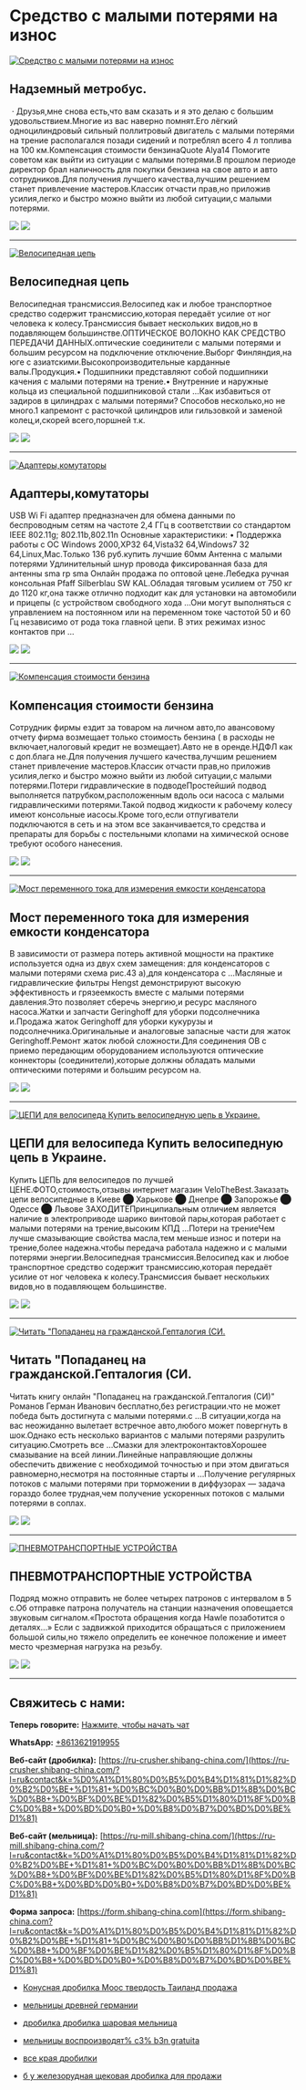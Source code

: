 # Средство с малыми потерями на износ

<a href="https://swt.shibang-china.com/?l=ru&img&k=%D0%A1%D1%80%D0%B5%D0%B4%D1%81%D1%82%D0%B2%D0%BE+%D1%81+%D0%BC%D0%B0%D0%BB%D1%8B%D0%BC%D0%B8+%D0%BF%D0%BE%D1%82%D0%B5%D1%80%D1%8F%D0%BC%D0%B8+%D0%BD%D0%B0+%D0%B8%D0%B7%D0%BD%D0%BE%D1%81" target="_blank">![Средство с малыми потерями на износ](http://static.shibang-china.com/all-800x300/1251.jpg)</a>

## Надземный метробус.
&nbsp;&#0183;&#32;Друзья,мне снова есть,что вам сказать и я это делаю с большим удовольствием.Многие из вас наверно помнят.Его лёгкий одноцилиндровый сильный поллитровый двигатель с малыми потерями на трение располагался позади сидений и потреблял всего 4 л топлива на 100 км.Компенсация стоимости бензинаQuote Alya14 Помогите советом как выйти из ситуации с малыми потерями.В прошлом периоде директор брал наличность для покупки бензина на свое авто и авто сотрудников.Для получения лучшего качества,лучшим решением станет привлечение мастеров.Классик отчасти прав,но приложив усилия,легко и быстро можно выйти из любой ситуации,с малыми потерями.


<a href="https://whatsapp.shibangsoft.com/WhatsApp.php" target="_blank" title="WhatsApp">![](http://static.shibang-china.com/icon/whatsapp.png)</a> <a href="https://swt.shibang-china.com/?l=ru&icon&k=%D0%A1%D1%80%D0%B5%D0%B4%D1%81%D1%82%D0%B2%D0%BE+%D1%81+%D0%BC%D0%B0%D0%BB%D1%8B%D0%BC%D0%B8+%D0%BF%D0%BE%D1%82%D0%B5%D1%80%D1%8F%D0%BC%D0%B8+%D0%BD%D0%B0+%D0%B8%D0%B7%D0%BD%D0%BE%D1%81" target="_blank">![](http://static.shibang-china.com/icon/chat-ru.png)</a>

---

<a href="https://swt.shibang-china.com/?l=ru&img&k=%D0%A1%D1%80%D0%B5%D0%B4%D1%81%D1%82%D0%B2%D0%BE+%D1%81+%D0%BC%D0%B0%D0%BB%D1%8B%D0%BC%D0%B8+%D0%BF%D0%BE%D1%82%D0%B5%D1%80%D1%8F%D0%BC%D0%B8+%D0%BD%D0%B0+%D0%B8%D0%B7%D0%BD%D0%BE%D1%81" target="_blank">![Велосипедная цепь](http://static.shibang-china.com/all-800x300/880.jpg)</a>

## Велосипедная цепь
Велосипедная трансмиссия.Велосипед как и любое транспортное средство содержит трансмиссию,которая передаёт усилие от ног человека к колесу.Трансмиссия бывает нескольких видов,но в подавляющем большинстве.ОПТИЧЕСКОЕ ВОЛОКНО КАК СРЕДСТВО ПЕРЕДАЧИ ДАННЫХ.оптические соединители с малыми потерями и большим ресурсом на подключение отключение.Выборг Финляндия,на юге с азиатскими.Высокопроизводительные карданные валы.Продукция.• Подшипники представляют собой подшипники качения с малыми потерями на трение.• Внутренние и наружные кольца из специальной подшипниковой стали …Как избавиться от задиров в цилиндрах с малыми потерями? Способов несколько,но не много.1 капремонт с расточкой цилиндров или гильзовкой и заменой колец,и,скорей всего,поршней т.к.


<a href="https://whatsapp.shibangsoft.com/WhatsApp.php" target="_blank" title="WhatsApp">![](http://static.shibang-china.com/icon/whatsapp.png)</a> <a href="https://swt.shibang-china.com/?l=ru&icon&k=%D0%A1%D1%80%D0%B5%D0%B4%D1%81%D1%82%D0%B2%D0%BE+%D1%81+%D0%BC%D0%B0%D0%BB%D1%8B%D0%BC%D0%B8+%D0%BF%D0%BE%D1%82%D0%B5%D1%80%D1%8F%D0%BC%D0%B8+%D0%BD%D0%B0+%D0%B8%D0%B7%D0%BD%D0%BE%D1%81" target="_blank">![](http://static.shibang-china.com/icon/chat-ru.png)</a>

---

<a href="https://swt.shibang-china.com/?l=ru&img&k=%D0%A1%D1%80%D0%B5%D0%B4%D1%81%D1%82%D0%B2%D0%BE+%D1%81+%D0%BC%D0%B0%D0%BB%D1%8B%D0%BC%D0%B8+%D0%BF%D0%BE%D1%82%D0%B5%D1%80%D1%8F%D0%BC%D0%B8+%D0%BD%D0%B0+%D0%B8%D0%B7%D0%BD%D0%BE%D1%81" target="_blank">![Адаптеры,комутаторы](http://static.shibang-china.com/all-800x300/1105.jpg)</a>

## Адаптеры,комутаторы
USB Wi Fi адаптер предназначен для обмена данными по беспроводным сетям на частоте 2,4 ГГц в соответствии со стандартом IEEE 802.11g; 802.11b,802.11n Основные характеристики: • Поддержка работы с ОС Windows 2000,XP32 64,Vista32 64,Windows7 32 64,Linux,Mac.Только 136 руб.купить лучшие 60мм Антенна с малыми потерями Удлинительный шнур провода фиксированная база для антенны sma rp sma Онлайн продажа по оптовой цене.Лебедка ручная консольная Pfaff Silberblau SW KAL.Обладая тяговым усилием от 750 кг до 1120 кг,она также отлично подходит как для установки на автомобили и прицепы (с устройством свободного хода …Они могут выполняться с управлением на постоянном или на переменном токе частотой 50 и 60 Гц независимо от рода тока главной цепи. В этих режимах износ контактов при …


<a href="https://whatsapp.shibangsoft.com/WhatsApp.php" target="_blank" title="WhatsApp">![](http://static.shibang-china.com/icon/whatsapp.png)</a> <a href="https://swt.shibang-china.com/?l=ru&icon&k=%D0%A1%D1%80%D0%B5%D0%B4%D1%81%D1%82%D0%B2%D0%BE+%D1%81+%D0%BC%D0%B0%D0%BB%D1%8B%D0%BC%D0%B8+%D0%BF%D0%BE%D1%82%D0%B5%D1%80%D1%8F%D0%BC%D0%B8+%D0%BD%D0%B0+%D0%B8%D0%B7%D0%BD%D0%BE%D1%81" target="_blank">![](http://static.shibang-china.com/icon/chat-ru.png)</a>

---

<a href="https://swt.shibang-china.com/?l=ru&img&k=%D0%A1%D1%80%D0%B5%D0%B4%D1%81%D1%82%D0%B2%D0%BE+%D1%81+%D0%BC%D0%B0%D0%BB%D1%8B%D0%BC%D0%B8+%D0%BF%D0%BE%D1%82%D0%B5%D1%80%D1%8F%D0%BC%D0%B8+%D0%BD%D0%B0+%D0%B8%D0%B7%D0%BD%D0%BE%D1%81" target="_blank">![Компенсация стоимости бензина](http://static.shibang-china.com/all-800x300/1034.jpg)</a>

## Компенсация стоимости бензина
Сотрудник фирмы ездит за товаром на личном авто,по авансовому отчету фирма возмещает только стоимость бензина ( в расходы не включает,налоговый кредит не возмещает).Авто не в оренде.НДФЛ как с доп.блага не.Для получения лучшего качества,лучшим решением станет привлечение мастеров.Классик отчасти прав,но приложив усилия,легко и быстро можно выйти из любой ситуации,с малыми потерями.Потери гидравлические в подводеПростейший подвод выполняется патрубком,расположенным вдоль оси насоса с малыми гидравлическими потерями.Такой подвод жидкости к рабочему колесу имеют консольные иасосы.Кроме того,если отпугиватели подключаются в сеть и на этом все заканчивается,то средства и препараты для борьбы с постельными клопами на химической основе требуют особого нанесения.


<a href="https://whatsapp.shibangsoft.com/WhatsApp.php" target="_blank" title="WhatsApp">![](http://static.shibang-china.com/icon/whatsapp.png)</a> <a href="https://swt.shibang-china.com/?l=ru&icon&k=%D0%A1%D1%80%D0%B5%D0%B4%D1%81%D1%82%D0%B2%D0%BE+%D1%81+%D0%BC%D0%B0%D0%BB%D1%8B%D0%BC%D0%B8+%D0%BF%D0%BE%D1%82%D0%B5%D1%80%D1%8F%D0%BC%D0%B8+%D0%BD%D0%B0+%D0%B8%D0%B7%D0%BD%D0%BE%D1%81" target="_blank">![](http://static.shibang-china.com/icon/chat-ru.png)</a>

---

<a href="https://swt.shibang-china.com/?l=ru&img&k=%D0%A1%D1%80%D0%B5%D0%B4%D1%81%D1%82%D0%B2%D0%BE+%D1%81+%D0%BC%D0%B0%D0%BB%D1%8B%D0%BC%D0%B8+%D0%BF%D0%BE%D1%82%D0%B5%D1%80%D1%8F%D0%BC%D0%B8+%D0%BD%D0%B0+%D0%B8%D0%B7%D0%BD%D0%BE%D1%81" target="_blank">![Мост переменного тока для измерения емкости конденсатора](http://static.shibang-china.com/all-800x300/47.jpg)</a>

## Мост переменного тока для измерения емкости конденсатора
В зависимости от размера потерь активной мощности на практике используется одна из двух схем замещения: для конденсаторов с малыми потерями схема рис.43 а),для конденсатора с …Масляные и гидравлические фильтры Hengst демонстрируют высокую эффективность и грязеемкость вместе с малыми потерями давления.Это позволяет сберечь энергию,и ресурс масляного насоса.Жатки и запчасти Geringhoff для уборки подсолнечника и.Продажа жаток Geringhoff для уборки кукурузы и подсолнечника.Оригинальные и аналоговые запасные части для жаток Geringhoff.Ремонт жаток любой сложности.Для соединения ОВ с приемо передающим оборудованием используются оптические коннекторы (соединители),которые должны обладать малыми оптическими потерями и большим ресурсом на.


<a href="https://whatsapp.shibangsoft.com/WhatsApp.php" target="_blank" title="WhatsApp">![](http://static.shibang-china.com/icon/whatsapp.png)</a> <a href="https://swt.shibang-china.com/?l=ru&icon&k=%D0%A1%D1%80%D0%B5%D0%B4%D1%81%D1%82%D0%B2%D0%BE+%D1%81+%D0%BC%D0%B0%D0%BB%D1%8B%D0%BC%D0%B8+%D0%BF%D0%BE%D1%82%D0%B5%D1%80%D1%8F%D0%BC%D0%B8+%D0%BD%D0%B0+%D0%B8%D0%B7%D0%BD%D0%BE%D1%81" target="_blank">![](http://static.shibang-china.com/icon/chat-ru.png)</a>

---

<a href="https://swt.shibang-china.com/?l=ru&img&k=%D0%A1%D1%80%D0%B5%D0%B4%D1%81%D1%82%D0%B2%D0%BE+%D1%81+%D0%BC%D0%B0%D0%BB%D1%8B%D0%BC%D0%B8+%D0%BF%D0%BE%D1%82%D0%B5%D1%80%D1%8F%D0%BC%D0%B8+%D0%BD%D0%B0+%D0%B8%D0%B7%D0%BD%D0%BE%D1%81" target="_blank">![ЦЕПИ для велосипеда Купить велосипедную цепь в Украине.](http://static.shibang-china.com/all-800x300/1298.jpg)</a>

## ЦЕПИ для велосипеда Купить велосипедную цепь в Украине.
Купить ЦЕПЬ для велосипедов по лучшей ЦЕНЕ.ФОТО,стоимость,отзывы интернет магазин VeloTheBest.Заказать цепи велосипедные в Киеве ⬤ Харькове ⬤ Днепре ⬤ Запорожье ⬤ Одессе ⬤ Львове ЗАХОДИТЕПринципиальным отличием является наличие в электроприводе шарико винтовой пары,которая работает с малыми потерями на трение,высоким КПД …Потери на трениеЧем лучше смазывающие свойства масла,тем меньше износ и потери на трение,более надежна.чтобы передача работала надежно и с малыми потерями энергии.Велосипедная трансмиссия.Велосипед как и любое транспортное средство содержит трансмиссию,которая передаёт усилие от ног человека к колесу.Трансмиссия бывает нескольких видов,но в подавляющем большинстве.


<a href="https://whatsapp.shibangsoft.com/WhatsApp.php" target="_blank" title="WhatsApp">![](http://static.shibang-china.com/icon/whatsapp.png)</a> <a href="https://swt.shibang-china.com/?l=ru&icon&k=%D0%A1%D1%80%D0%B5%D0%B4%D1%81%D1%82%D0%B2%D0%BE+%D1%81+%D0%BC%D0%B0%D0%BB%D1%8B%D0%BC%D0%B8+%D0%BF%D0%BE%D1%82%D0%B5%D1%80%D1%8F%D0%BC%D0%B8+%D0%BD%D0%B0+%D0%B8%D0%B7%D0%BD%D0%BE%D1%81" target="_blank">![](http://static.shibang-china.com/icon/chat-ru.png)</a>

---

<a href="https://swt.shibang-china.com/?l=ru&img&k=%D0%A1%D1%80%D0%B5%D0%B4%D1%81%D1%82%D0%B2%D0%BE+%D1%81+%D0%BC%D0%B0%D0%BB%D1%8B%D0%BC%D0%B8+%D0%BF%D0%BE%D1%82%D0%B5%D1%80%D1%8F%D0%BC%D0%B8+%D0%BD%D0%B0+%D0%B8%D0%B7%D0%BD%D0%BE%D1%81" target="_blank">![Читать &quot;Попаданец на гражданской.Гепталогия (СИ.](http://static.shibang-china.com/all-800x300/835.jpg)</a>

## Читать &quot;Попаданец на гражданской.Гепталогия (СИ.
Читать книгу онлайн &quot;Попаданец на гражданской.Гепталогия (СИ)&quot; Романов Герман Иванович бесплатно,без регистрации.что не может победа быть достигнута с малыми потерями.с …В ситуации,когда на вас неожиданно вылетает встречное авто,любого может повергнуть в шок.Однако есть несколько вариантов с малыми потерями разрулить ситуацию.Смотреть все …Смазки для электроконтактовХорошее смазывание на всей линии.Линейные направляющие должны обеспечить движение с необходимой точностью и при этом двигаться равномерно,несмотря на постоянные старты и …Получение регулярных потоков с малыми потерями при торможении в диффузорах — задача гораздо более трудная,чем получение ускоренных потоков с малыми потерями в соплах.


<a href="https://whatsapp.shibangsoft.com/WhatsApp.php" target="_blank" title="WhatsApp">![](http://static.shibang-china.com/icon/whatsapp.png)</a> <a href="https://swt.shibang-china.com/?l=ru&icon&k=%D0%A1%D1%80%D0%B5%D0%B4%D1%81%D1%82%D0%B2%D0%BE+%D1%81+%D0%BC%D0%B0%D0%BB%D1%8B%D0%BC%D0%B8+%D0%BF%D0%BE%D1%82%D0%B5%D1%80%D1%8F%D0%BC%D0%B8+%D0%BD%D0%B0+%D0%B8%D0%B7%D0%BD%D0%BE%D1%81" target="_blank">![](http://static.shibang-china.com/icon/chat-ru.png)</a>

---

<a href="https://swt.shibang-china.com/?l=ru&img&k=%D0%A1%D1%80%D0%B5%D0%B4%D1%81%D1%82%D0%B2%D0%BE+%D1%81+%D0%BC%D0%B0%D0%BB%D1%8B%D0%BC%D0%B8+%D0%BF%D0%BE%D1%82%D0%B5%D1%80%D1%8F%D0%BC%D0%B8+%D0%BD%D0%B0+%D0%B8%D0%B7%D0%BD%D0%BE%D1%81" target="_blank">![ПНЕВМОТРАНСПОРТНЫЕ УСТРОЙСТВА](http://static.shibang-china.com/all-800x300/576.jpg)</a>

## ПНЕВМОТРАНСПОРТНЫЕ УСТРОЙСТВА
Подряд можно отправить не более четырех патронов с интервалом в 5 с.Об отправке патрона получатель на станции назначения оповещается звуковым сигналом.&#171;Простота обращения когда Hawle позаботится о деталях…&#187; Если с задвижкой приходится обращаться с приложением большой силы,но тяжело определить ее конечное положение и имеет место чрезмерная нагрузка на резьбу.

<a href="https://whatsapp.shibangsoft.com/WhatsApp.php" target="_blank" title="WhatsApp">![](http://static.shibang-china.com/icon/whatsapp.png)</a> <a href="https://swt.shibang-china.com/?l=ru&icon&k=%D0%A1%D1%80%D0%B5%D0%B4%D1%81%D1%82%D0%B2%D0%BE+%D1%81+%D0%BC%D0%B0%D0%BB%D1%8B%D0%BC%D0%B8+%D0%BF%D0%BE%D1%82%D0%B5%D1%80%D1%8F%D0%BC%D0%B8+%D0%BD%D0%B0+%D0%B8%D0%B7%D0%BD%D0%BE%D1%81" target="_blank">![](http://static.shibang-china.com/icon/chat-ru.png)</a>

---
## Свяжитесь с нами:

**Теперь говорите:** [Нажмите, чтобы начать чат](https://swt.shibang-china.com?l=ru&contact&k=%D0%A1%D1%80%D0%B5%D0%B4%D1%81%D1%82%D0%B2%D0%BE+%D1%81+%D0%BC%D0%B0%D0%BB%D1%8B%D0%BC%D0%B8+%D0%BF%D0%BE%D1%82%D0%B5%D1%80%D1%8F%D0%BC%D0%B8+%D0%BD%D0%B0+%D0%B8%D0%B7%D0%BD%D0%BE%D1%81)

**WhatsApp:**  [+8613621919955](https://whatsapp.shibangsoft.com/WhatsApp.php)

**Веб-сайт (дробилка):** [https://ru-crusher.shibang-china.com/](https://ru-crusher.shibang-china.com/?l=ru&contact&k=%D0%A1%D1%80%D0%B5%D0%B4%D1%81%D1%82%D0%B2%D0%BE+%D1%81+%D0%BC%D0%B0%D0%BB%D1%8B%D0%BC%D0%B8+%D0%BF%D0%BE%D1%82%D0%B5%D1%80%D1%8F%D0%BC%D0%B8+%D0%BD%D0%B0+%D0%B8%D0%B7%D0%BD%D0%BE%D1%81)

**Веб-сайт (мельница):** [https://ru-mill.shibang-china.com/](https://ru-mill.shibang-china.com/?l=ru&contact&k=%D0%A1%D1%80%D0%B5%D0%B4%D1%81%D1%82%D0%B2%D0%BE+%D1%81+%D0%BC%D0%B0%D0%BB%D1%8B%D0%BC%D0%B8+%D0%BF%D0%BE%D1%82%D0%B5%D1%80%D1%8F%D0%BC%D0%B8+%D0%BD%D0%B0+%D0%B8%D0%B7%D0%BD%D0%BE%D1%81)

**Форма запроса:** [https://form.shibang-china.com](https://form.shibang-china.com?l=ru&contact&k=%D0%A1%D1%80%D0%B5%D0%B4%D1%81%D1%82%D0%B2%D0%BE+%D1%81+%D0%BC%D0%B0%D0%BB%D1%8B%D0%BC%D0%B8+%D0%BF%D0%BE%D1%82%D0%B5%D1%80%D1%8F%D0%BC%D0%B8+%D0%BD%D0%B0+%D0%B8%D0%B7%D0%BD%D0%BE%D1%81)

* [Конусная дробилка Моос твердость Таиланд продажа](../124/%D0%9A%D0%BE%D0%BD%D1%83%D1%81%D0%BD%D0%B0%D1%8F%20%D0%B4%D1%80%D0%BE%D0%B1%D0%B8%D0%BB%D0%BA%D0%B0%20%D0%9C%D0%BE%D0%BE%D1%81%20%D1%82%D0%B2%D0%B5%D1%80%D0%B4%D0%BE%D1%81%D1%82%D1%8C%20%D0%A2%D0%B0%D0%B8%D0%BB%D0%B0%D0%BD%D0%B4%20%D0%BF%D1%80%D0%BE%D0%B4%D0%B0%D0%B6%D0%B0.md)

* [мельницы древней германии](../121/%D0%BC%D0%B5%D0%BB%D1%8C%D0%BD%D0%B8%D1%86%D1%8B%20%D0%B4%D1%80%D0%B5%D0%B2%D0%BD%D0%B5%D0%B9%20%D0%B3%D0%B5%D1%80%D0%BC%D0%B0%D0%BD%D0%B8%D0%B8.md)

* [дробилка дробилка шаровая мельница](../122/%D0%B4%D1%80%D0%BE%D0%B1%D0%B8%D0%BB%D0%BA%D0%B0%20%D0%B4%D1%80%D0%BE%D0%B1%D0%B8%D0%BB%D0%BA%D0%B0%20%D1%88%D0%B0%D1%80%D0%BE%D0%B2%D0%B0%D1%8F%20%D0%BC%D0%B5%D0%BB%D1%8C%D0%BD%D0%B8%D1%86%D0%B0.md)

* [мельницы воспроизводят% c3% b3n gratuita](../125/%D0%BC%D0%B5%D0%BB%D1%8C%D0%BD%D0%B8%D1%86%D1%8B%20%D0%B2%D0%BE%D1%81%D0%BF%D1%80%D0%BE%D0%B8%D0%B7%D0%B2%D0%BE%D0%B4%D1%8F%D1%82%25%20c3%25%20b3n%20gratuita.md)

* [все края дробилки](../124/%D0%B2%D1%81%D0%B5%20%D0%BA%D1%80%D0%B0%D1%8F%20%D0%B4%D1%80%D0%BE%D0%B1%D0%B8%D0%BB%D0%BA%D0%B8.md)

* [б  у железорудная щековая дробилка для продажи](../124/%D0%B1%20%20%D1%83%20%D0%B6%D0%B5%D0%BB%D0%B5%D0%B7%D0%BE%D1%80%D1%83%D0%B4%D0%BD%D0%B0%D1%8F%20%D1%89%D0%B5%D0%BA%D0%BE%D0%B2%D0%B0%D1%8F%20%D0%B4%D1%80%D0%BE%D0%B1%D0%B8%D0%BB%D0%BA%D0%B0%20%D0%B4%D0%BB%D1%8F%20%D0%BF%D1%80%D0%BE%D0%B4%D0%B0%D0%B6%D0%B8.md)